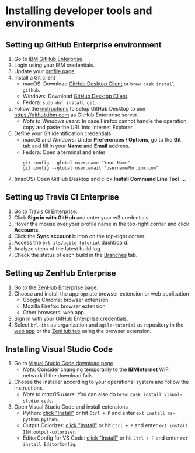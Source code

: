 # Installing developer tools and environments

## Setting up GitHub Enterprise environment

1. Go to [IBM GitHub Enterprise](https://github.ibm.com/).
1. Login using your IBM credentials.
1. Update your [profile page](https://github.ibm.com/settings/profile).
1. Install a Git client
    * macOS: Download [GitHub Desktop Client](https://desktop.github.com) or `brew cask install github`.
    * Windows: Download [GitHub Desktop Client](https://desktop.github.com).
    * Fedora: `sudo dnf install git`.
1. Follow the [instructions](https://help.github.com/desktop/guides/getting-started-with-github-desktop/setting-up-github-desktop/) to setup GitHub Desktop to use <https://github.ibm.com> as GitHub Enterprise server.
    * *Note to Windows users*: In case Firefox cannot handle the operation, copy and paste the URL into Internet Explorer.
1. Define your Git identification credentials
    * macOS and Windows: Under **Preferences / Options**, go to the **Git** tab and fill in your **Name** and **Email** address.
    * Fedora: Open a terminal and enter
        ```Shell
        git config --global user.name "Your Name"
        git config --global user.email "username@br.ibm.com"
        ```
1. (macOS) Open GitHub Desktop and click **Install Command Line Tool...**.

## Setting up Travis CI Enterprise

1. Go to [Travis CI Enterprise](https://travis.ibm.com/).
1. Click **Sign in with GitHub** and enter your w3 credentials.
1. Hover the mouse over your profile name in the top-right corner and click **Accounts**.
1. Click the **Sync account** button on the top-right corner.
1. Access the [`brl-its/agile-tutorial`](https://travis.ibm.com/brl-its/agile-tutorial) dashboard.
1. Analyze steps of the latest build log.
1. Check the status of each build in the [Branches](https://travis.ibm.com/brl-its/agile-tutorial/branches) tab.

## Setting up ZenHub Enterprise

1. Go to the [ZenHub Enterprise](https://zenhub.ibm.com/setup/download) page.
1. Choose and install the appropriate browser extension or web application
    * Google Chrome: browser extension.
    * Mozilla Firefox: browser extension
    * Other browsers: web app.
1. Sign in with your GitHub Enterprise credentials.
1. Select `brl-its` as organization and `agile-tutorial` as repository in the [web app](https://zenhub.ibm.com/app/workspaces/agile-tutorial-5c240173b7d41fe10dbe52e6/boards) or the [ZenHub tab](https://github.ibm.com/brl-its/agile-tutorial#zenhub) using the browser extension.

## Installing Visual Studio Code

1. Go to [Visual Studio Code download page](https://code.visualstudio.com/Download).
    * *Note*: Consider changing temporarily to the **IBMInternet** WiFi network if the download fails
1. Choose the installer according to your operational system and follow the instructions.
    * *Note to macOS users*: You can also do `brew cask install visual-studio-code`.
1. Open Visual Studio Code and install extensions
    * Python: [click "Install"](https://marketplace.visualstudio.com/items?itemName=ms-python.python) or hit `Ctrl + P` and enter `ext install ms-python.python`.
    * Output Colorizer: [click "Install"](https://marketplace.visualstudio.com/items?itemName=IBM.output-colorizer) or hit `Ctrl + P` and enter `ext install IBM.output-colorizer`.
    * EditorConfig for VS Code: [click "Install"](https://marketplace.visualstudio.com/items?itemName=EditorConfig.EditorConfig) or hit `Ctrl + P` and enter `ext install EditorConfig`.

